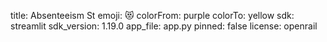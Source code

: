 title: Absenteeism St
emoji: 😻
colorFrom: purple
colorTo: yellow
sdk: streamlit
sdk_version: 1.19.0
app_file: app.py
pinned: false
license: openrail
